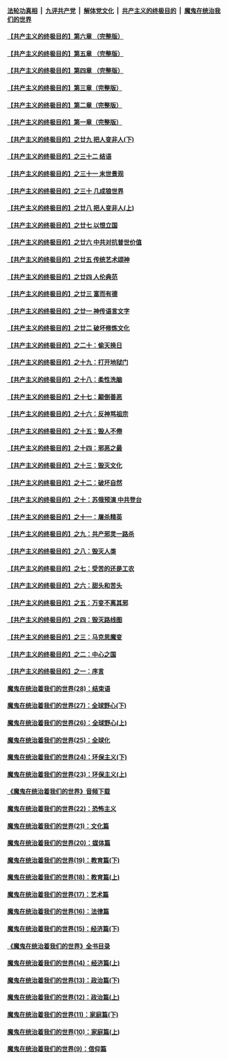 ####  [法轮功真相](../../../../basic/blob/master/README.md?t=05120801) &nbsp;|&nbsp; [九评共产党](../../../../9ping.md/blob/master/README.md?t=05120801) &nbsp;|&nbsp; [解体党文化](../../../../jtdwh.md/blob/master/README.md?t=05120801)  &nbsp;|&nbsp; [共产主义的终极目的](../../../../gczydzjmd.md/blob/master/README.md?t=05120801) &nbsp;|&nbsp; [魔鬼在统治我们的世界](../../../../mgztzwmdsj.md/blob/master/README.md?t=05120801) 

#### [【共产主义的终极目的】第六章 （完整版）](../pages/nsc422/n11428913.md?t=05120801) 

#### [【共产主义的终极目的】第五章 （完整版）](../pages/nsc422/n11428912.md?t=05120801) 

#### [【共产主义的终极目的】第四章 （完整版）](../pages/nsc422/n11428907.md?t=05120801) 

#### [【共产主义的终极目的】第三章（完整版）](../pages/nsc422/n11428848.md?t=05120801) 

#### [【共产主义的终极目的】第二章（完整版）](../pages/nsc422/n11428831.md?t=05120801) 

#### [【共产主义的终极目的】第一章（完整版）](../pages/nsc422/n11417651.md?t=05120801) 

#### [【共产主义的终极目的】之廿九 把人变非人(下)](../pages/nsc422/n11344140.md?t=05120801) 

#### [【共产主义的终极目的】之三十二 结语](../pages/nsc422/n11360535.md?t=05120801) 

#### [【共产主义的终极目的】之三十一 末世景观](../pages/nsc422/n11351129.md?t=05120801) 

#### [【共产主义的终极目的】之三十 几成狼世界](../pages/nsc422/n11348280.md?t=05120801) 

#### [【共产主义的终极目的】之廿八 把人变非人(上)](../pages/nsc422/n11340492.md?t=05120801) 

#### [【共产主义的终极目的】之廿七 以恨立国](../pages/nsc422/n11336944.md?t=05120801) 

#### [【共产主义的终极目的】之廿六 中共对抗普世价值](../pages/nsc422/n11324785.md?t=05120801) 

#### [【共产主义的终极目的】之廿五 传统艺术颂神](../pages/nsc422/n11296396.md?t=05120801) 

#### [【共产主义的终极目的】之廿四 人伦典范](../pages/nsc422/n11296397.md?t=05120801) 

#### [【共产主义的终极目的】之廿三 富而有德](../pages/nsc422/n11283598.md?t=05120801) 

#### [【共产主义的终极目的】之廿一 神传语言文字](../pages/nsc422/n11263265.md?t=05120801) 

#### [【共产主义的终极目的】之廿二 破坏修炼文化](../pages/nsc422/n11245728.md?t=05120801) 

#### [【共产主义的终极目的】之二十：偷天换日](../pages/nsc422/n11238846.md?t=05120801) 

#### [【共产主义的终极目的】之十九：打开地狱门](../pages/nsc422/n11206376.md?t=05120801) 

#### [【共产主义的终极目的】之十八：柔性洗脑](../pages/nsc422/n11199994.md?t=05120801) 

#### [【共产主义的终极目的】之十七：颠倒善恶](../pages/nsc422/n11179782.md?t=05120801) 

#### [【共产主义的终极目的】之十六：反神骂祖宗](../pages/nsc422/n11166798.md?t=05120801) 

#### [【共产主义的终极目的】之十五：毁人不倦](../pages/nsc422/n11166792.md?t=05120801) 

#### [【共产主义的终极目的】之十四：邪恶之最](../pages/nsc422/n11150249.md?t=05120801) 

#### [【共产主义的终极目的】之十三：毁灭文化](../pages/nsc422/n11135227.md?t=05120801) 

#### [【共产主义的终极目的】之十二：破坏自然](../pages/nsc422/n11135214.md?t=05120801) 

#### [【共产主义的终极目的】之十：苏俄预演 中共登台](../pages/nsc422/n11118424.md?t=05120801) 

#### [【共产主义的终极目的】之十一：屠杀精英](../pages/nsc422/n11118442.md?t=05120801) 

#### [【共产主义的终极目的】之九：共产邪灵一路杀](../pages/nsc422/n11114139.md?t=05120801) 

#### [【共产主义的终极目的】之八：毁灭人类](../pages/nsc422/n11108503.md?t=05120801) 

#### [【共产主义的终极目的】之七：受苦的还是工农](../pages/nsc422/n11101809.md?t=05120801) 

#### [【共产主义的终极目的】之六：甜头和苦头](../pages/nsc422/n11096971.md?t=05120801) 

#### [【共产主义的终极目的】之五：万变不离其邪](../pages/nsc422/n11091285.md?t=05120801) 

#### [【共产主义的终极目的】之四：毁灭路线图](../pages/nsc422/n11086284.md?t=05120801) 

#### [【共产主义的终极目的】之三：马克思魔变](../pages/nsc422/n11061941.md?t=05120801) 

#### [【共产主义的终极目的】之二：中心之国](../pages/nsc422/n11047728.md?t=05120801) 

#### [【共产主义的终极目的】之一：序言](../pages/nsc422/n11086077.md?t=05120801) 

#### [魔鬼在统治着我们的世界(28)：结束语](../pages/nsc422/n10936246.md?t=05120801) 

#### [魔鬼在统治着我们的世界(27)：全球野心(下)](../pages/nsc422/n10928319.md?t=05120801) 

#### [魔鬼在统治着我们的世界(26)：全球野心(上)](../pages/nsc422/n10900318.md?t=05120801) 

#### [魔鬼在统治着我们的世界(25)：全球化](../pages/nsc422/n10788205.md?t=05120801) 

#### [魔鬼在统治着我们的世界(24)：环保主义(下)](../pages/nsc422/n10695307.md?t=05120801) 

#### [魔鬼在统治着我们的世界(23)：环保主义(上)](../pages/nsc422/n10688613.md?t=05120801) 

#### [《魔鬼在统治着我们的世界》音频下载](../pages/nsc422/n10635553.md?t=05120801) 

#### [魔鬼在统治着我们的世界(22)：恐怖主义](../pages/nsc422/n10614727.md?t=05120801) 

#### [魔鬼在统治着我们的世界(21)：文化篇](../pages/nsc422/n10597706.md?t=05120801) 

#### [魔鬼在统治着我们的世界(20)：媒体篇](../pages/nsc422/n10586579.md?t=05120801) 

#### [魔鬼在统治着我们的世界(19)：教育篇(下)](../pages/nsc422/n10564808.md?t=05120801) 

#### [魔鬼在统治着我们的世界(18)：教育篇(上)](../pages/nsc422/n10526970.md?t=05120801) 

#### [魔鬼在统治着我们的世界(17)：艺术篇](../pages/nsc422/n10499093.md?t=05120801) 

#### [魔鬼在统治着我们的世界(16)：法律篇](../pages/nsc422/n10485969.md?t=05120801) 

#### [魔鬼在统治着我们的世界(15)：经济篇(下)](../pages/nsc422/n10469975.md?t=05120801) 

#### [《魔鬼在统治着我们的世界》全书目录](../pages/nsc422/n10464261.md?t=05120801) 

#### [魔鬼在统治着我们的世界(14)：经济篇(上)](../pages/nsc422/n10457370.md?t=05120801) 

#### [魔鬼在统治着我们的世界(13)：政治篇(下)](../pages/nsc422/n10448270.md?t=05120801) 

#### [魔鬼在统治着我们的世界(12)：政治篇(上)](../pages/nsc422/n10444576.md?t=05120801) 

#### [魔鬼在统治着我们的世界(11)：家庭篇(下)](../pages/nsc422/n10440961.md?t=05120801) 

#### [魔鬼在统治着我们的世界(10)：家庭篇(上)](../pages/nsc422/n10435448.md?t=05120801) 

#### [魔鬼在统治着我们的世界(9)：信仰篇](../pages/nsc422/n10432159.md?t=05120801) 

